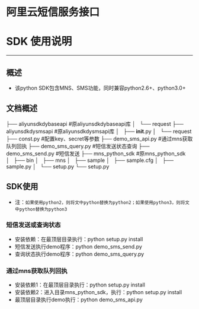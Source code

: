 # 阿里云短信服务接口

# SDK 使用说明

--------- 

## 概述
* 该python SDK包含MNS、SMS功能，同时兼容python2.6+、python3.0+

## 文档概述
├── aliyunsdkdybaseapi   #原aliyunsdkdybaseapi库
│   └── request
├── aliyunsdkdysmsapi    #原aliyunsdkdysmsapi库
│   ├── __init__.py
│   └── request
├── const.py             #配置key、secret等参数
├── demo_sms_api.py      #通过mns获取队列回执
├── demo_sms_query.py    #短信发送状态查询
├── demo_sms_send.py     #短信发送
├── mns_python_sdk       #原mns_python_sdk
│   ├── bin
│   ├── mns
│   ├── sample 
│   ├── sample.cfg
│   ├── sample.py
│   └── setup.py
└── setup.py

## SDK使用

* 注：`如果使用python2，则将文中python替换为python2；如果使用python3，则将文中python替换为python3`

### 短信发送或查询状态
* 安装依赖：在最顶层目录执行：python setup.py install
* 短信发送执行demo程序：python demo_sms_send.py
* 查询状态执行demo程序：python demo_sms_query.py

### 通过mns获取队列回执
* 安装依赖1：在最顶层目录执行：python setup.py install
* 安装依赖2：进入目录mns_python_sdk，执行：python setup.py install
* 最顶层目录执行demo执行：python demo_sms_api.py


